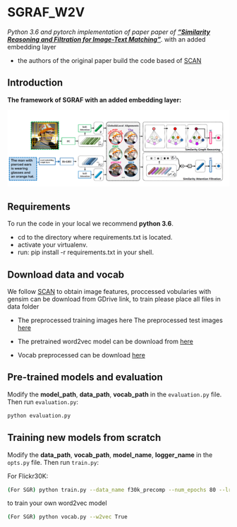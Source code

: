 # SGRAF_W2V
*Python 3.6 and pytorch implementation of paper paper of [**“Similarity Reasoning and Filtration for Image-Text Matching”**](https://arxiv.org/pdf/2101.01368.pdf).*  with an added embedding layer 

* the authors of the original paper build the code based of [SCAN](https://github.com/kuanghuei/SCAN) 


## Introduction

**The framework of SGRAF with an added embedding layer:**

<img src="./fig/model.png" width = "100%" height="50%">

## Requirements 
To run the code in your local we recommend  **python 3.6**.
* cd to the directory where requirements.txt is located.
* activate your virtualenv.
* run: pip install -r requirements.txt in your shell.

## Download data and vocab
We follow [SCAN](https://github.com/kuanghuei/SCAN) to obtain image features, proccessed vobularies with gensim can be download from GDrive link, to train please place all files in data folder

* The preprocessed training images here 
The preprocessed test images [here](https://drive.google.com/file/d/18zTyLNt6Zu0iVQObnAQcJ9_ygkkZh8lf/view?usp=sharing)

* The pretrained word2vec model can be download from [here](https://drive.google.com/file/d/1okujwj6TlOUypavjSgQN0lNx_lNZfop5/view?usp=sharing)



* Vocab preprocessed can be download [here](https://drive.google.com/file/d/1KnDtgoOlVnk0M9x-w2gS_1FmogaQaYji/view?usp=sharing) 

## Pre-trained models and evaluation
Modify the **model_path**, **data_path**, **vocab_path** in the `evaluation.py` file. Then run `evaluation.py`:

```bash
python evaluation.py
```

## Training new models from scratch
Modify the **data_path**, **vocab_path**, **model_name**, **logger_name** in the `opts.py` file. Then run `train.py`:



For Flickr30K:

```bash
(For SGR) python train.py --data_name f30k_precomp --num_epochs 80 --lr_update 30 --module_name SGR
```

to train your own word2vec model 
```bash
(For SGR) python vocab.py --w2vec True
```


